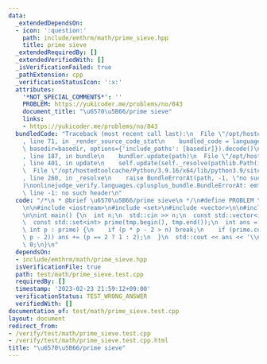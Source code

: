 ```yaml
---
data:
  _extendedDependsOn:
  - icon: ':question:'
    path: include/emthrm/math/prime_sieve.hpp
    title: prime sieve
  _extendedRequiredBy: []
  _extendedVerifiedWith: []
  _isVerificationFailed: true
  _pathExtension: cpp
  _verificationStatusIcon: ':x:'
  attributes:
    '*NOT_SPECIAL_COMMENTS*': ''
    PROBLEM: https://yukicoder.me/problems/no/843
    document_title: "\u6570\u5B66/prime sieve"
    links:
    - https://yukicoder.me/problems/no/843
  bundledCode: "Traceback (most recent call last):\n  File \"/opt/hostedtoolcache/Python/3.9.16/x64/lib/python3.9/site-packages/onlinejudge_verify/documentation/build.py\"\
    , line 71, in _render_source_code_stat\n    bundled_code = language.bundle(stat.path,\
    \ basedir=basedir, options={'include_paths': [basedir]}).decode()\n  File \"/opt/hostedtoolcache/Python/3.9.16/x64/lib/python3.9/site-packages/onlinejudge_verify/languages/cplusplus.py\"\
    , line 187, in bundle\n    bundler.update(path)\n  File \"/opt/hostedtoolcache/Python/3.9.16/x64/lib/python3.9/site-packages/onlinejudge_verify/languages/cplusplus_bundle.py\"\
    , line 401, in update\n    self.update(self._resolve(pathlib.Path(included), included_from=path))\n\
    \  File \"/opt/hostedtoolcache/Python/3.9.16/x64/lib/python3.9/site-packages/onlinejudge_verify/languages/cplusplus_bundle.py\"\
    , line 260, in _resolve\n    raise BundleErrorAt(path, -1, \"no such header\"\
    )\nonlinejudge_verify.languages.cplusplus_bundle.BundleErrorAt: emthrm/math/prime_sieve.hpp:\
    \ line -1: no such header\n"
  code: "/*\n * @brief \u6570\u5B66/prime sieve\n */\n#define PROBLEM \"https://yukicoder.me/problems/no/843\"\
    \n\n#include <iostream>\n#include <set>\n#include <vector>\n\n#include \"emthrm/math/prime_sieve.hpp\"\
    \n\nint main() {\n  int n;\n  std::cin >> n;\n  const std::vector<int> tmp = emthrm::prime_sieve<true>(n);\n\
    \  const std::set<int> prime(tmp.begin(), tmp.end());\n  int ans = 0;\n  for (const\
    \ int p : prime) {\n    if (p * p - 2 > n) break;\n    if (prime.contains(p *\
    \ p - 2)) ans += (p == 2 ? 1 : 2);\n  }\n  std::cout << ans << '\\n';\n  return\
    \ 0;\n}\n"
  dependsOn:
  - include/emthrm/math/prime_sieve.hpp
  isVerificationFile: true
  path: test/math/prime_sieve.test.cpp
  requiredBy: []
  timestamp: '2023-02-23 21:59:12+09:00'
  verificationStatus: TEST_WRONG_ANSWER
  verifiedWith: []
documentation_of: test/math/prime_sieve.test.cpp
layout: document
redirect_from:
- /verify/test/math/prime_sieve.test.cpp
- /verify/test/math/prime_sieve.test.cpp.html
title: "\u6570\u5B66/prime sieve"
---
```

